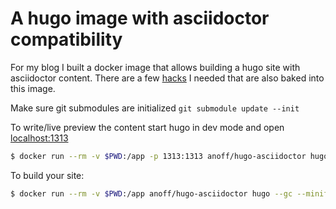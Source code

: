 # A hugo image with asciidoctor compatibility

For my blog I built a docker image that allows building a hugo site with asciidoctor content. There are a few [hacks](https://blog.anoff.io/2019-02-17-hugo-render-asciidoc/) I needed that are also baked into this image.

Make sure git submodules are initialized `git submodule update --init`

To write/live preview the content start hugo in dev mode and open [localhost:1313](http://localhost:1313)

```sh
$ docker run --rm -v $PWD:/app -p 1313:1313 anoff/hugo-asciidoctor hugo server -D --bind 0.0.0.0
```

To build your site:

```sh
$ docker run --rm -v $PWD:/app anoff/hugo-asciidoctor hugo --gc --minify -d _site
```
